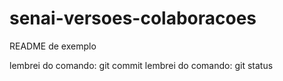 # senai-versoes-colaboracoes

README de exemplo

lembrei do comando: git commit
lembrei do comando: git status